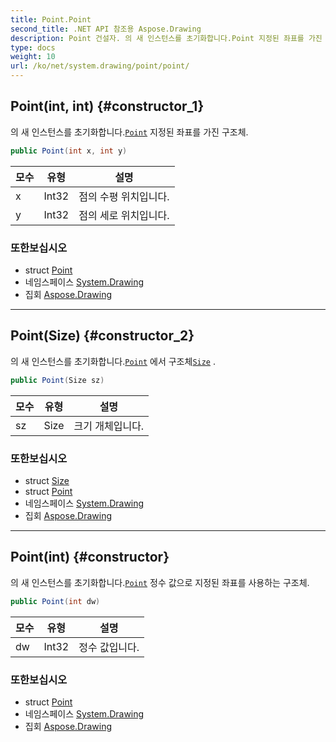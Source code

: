 ```yaml
---
title: Point.Point
second_title: .NET API 참조용 Aspose.Drawing
description: Point 건설자. 의 새 인스턴스를 초기화합니다.Point 지정된 좌표를 가진 구조체.
type: docs
weight: 10
url: /ko/net/system.drawing/point/point/
---
```

## Point(int, int) {#constructor_1}

의 새 인스턴스를 초기화합니다.[`Point`](../) 지정된 좌표를 가진 구조체.

```csharp
public Point(int x, int y)
```

| 모수 | 유형 | 설명 |
| --- | --- | --- |
| x | Int32 | 점의 수평 위치입니다. |
| y | Int32 | 점의 세로 위치입니다. |

### 또한보십시오

* struct [Point](../)
* 네임스페이스 [System.Drawing](../../point/)
* 집회 [Aspose.Drawing](../../../)

---

## Point(Size) {#constructor_2}

의 새 인스턴스를 초기화합니다.[`Point`](../) 에서 구조체[`Size`](../../size/) .

```csharp
public Point(Size sz)
```

| 모수 | 유형 | 설명 |
| --- | --- | --- |
| sz | Size | 크기 개체입니다. |

### 또한보십시오

* struct [Size](../../size/)
* struct [Point](../)
* 네임스페이스 [System.Drawing](../../point/)
* 집회 [Aspose.Drawing](../../../)

---

## Point(int) {#constructor}

의 새 인스턴스를 초기화합니다.[`Point`](../) 정수 값으로 지정된 좌표를 사용하는 구조체.

```csharp
public Point(int dw)
```

| 모수 | 유형 | 설명 |
| --- | --- | --- |
| dw | Int32 | 정수 값입니다. |

### 또한보십시오

* struct [Point](../)
* 네임스페이스 [System.Drawing](../../point/)
* 집회 [Aspose.Drawing](../../../)


